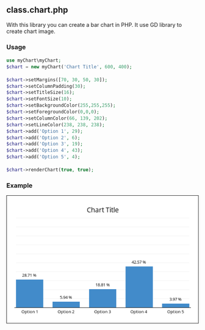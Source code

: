 ## class.chart.php

With this library you can create a bar chart in PHP. It use GD library to create chart image.  

### Usage

```php
use myChart\myChart;
$chart = new myChart('Chart Title', 600, 400);

$chart->setMargins([70, 30, 50, 30]);
$chart->setColumnPadding(30);
$chart->setTitleSize(16);
$chart->setFontSize(10);
$chart->setBackgroundColor(255,255,255);
$chart->setForegroundColor(0,0,0);
$chart->setColumnColor(66, 139, 202);
$chart->setLineColor(238, 238, 238);
$chart->add('Option 1', 29);
$chart->add('Option 2', 6);
$chart->add('Option 3', 19);
$chart->add('Option 4', 43);
$chart->add('Option 5', 4);

$chart->renderChart(true, true);
```

### Example

![alt text](https://github.com/dawidgorecki/my-chart/blob/master/screen.png)
